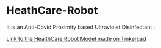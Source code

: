 # HeathCare-Robot
It is an  Anti-Covid Proximity based Ultraviolet Disinfectant .

[Link to the HealthCare Robot Model made on Tinkercad](https://www.tinkercad.com/things/hF7kaFGrVhr)
